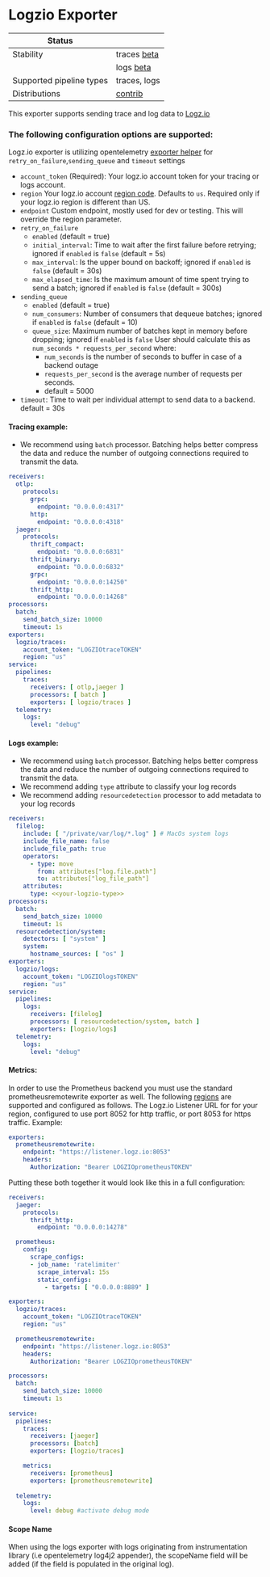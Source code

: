 # Logzio Exporter

| Status                   |                       |
| ------------------------ | --------------------- |
| Stability                | traces [beta]         |
|                          | logs [beta]           |
| Supported pipeline types | traces, logs |
| Distributions            |  [contrib]   |

This exporter supports sending trace and log data to [Logz.io](https://www.logz.io)

### The following configuration options are supported:
Logz.io exporter is utilizing opentelemetry [exporter helper](https://github.com/open-telemetry/opentelemetry-collector/blob/main/exporter/exporterhelper/README.md) for `retry_on_failure`,`sending_queue` and `timeout` settings
- `account_token` (Required): Your logz.io account token for your tracing or logs account.
- `region` Your logz.io account [region code](https://docs.logz.io/user-guide/accounts/account-region.html#available-regions). Defaults to `us`. Required only if your logz.io region is different than US.
- `endpoint` Custom endpoint, mostly used for dev or testing. This will override the region parameter.
- `retry_on_failure` 
    - `enabled` (default = true)
    - `initial_interval`: Time to wait after the first failure before retrying; ignored if `enabled` is `false`  (default = 5s)
    - `max_interval`: Is the upper bound on backoff; ignored if `enabled` is `false` (default = 30s)
    - `max_elapsed_time`: Is the maximum amount of time spent trying to send a batch; ignored if `enabled` is `false` (default = 300s)
- `sending_queue`
    - `enabled` (default = true)
    - `num_consumers`: Number of consumers that dequeue batches; ignored if `enabled` is `false` (default = 10)
    - `queue_size`: Maximum number of batches kept in memory before dropping; ignored if `enabled` is `false`
      User should calculate this as `num_seconds * requests_per_second` where:
        - `num_seconds` is the number of seconds to buffer in case of a backend outage
        - `requests_per_second` is the average number of requests per seconds.
        - default = 5000
- `timeout`: Time to wait per individual attempt to send data to a backend. default = 30s

#### Tracing example:
* We recommend using `batch` processor. Batching helps better compress the data and reduce the number of outgoing connections required to transmit the data.

```yaml
receivers:
  otlp:
    protocols:
      grpc:
        endpoint: "0.0.0.0:4317"
      http:
        endpoint: "0.0.0.0:4318"
  jaeger:
    protocols:
      thrift_compact:
        endpoint: "0.0.0.0:6831"
      thrift_binary:
        endpoint: "0.0.0.0:6832"
      grpc:
        endpoint: "0.0.0.0:14250"
      thrift_http:
        endpoint: "0.0.0.0:14268"
processors:
  batch:
    send_batch_size: 10000
    timeout: 1s
exporters:
  logzio/traces:
    account_token: "LOGZIOtraceTOKEN"
    region: "us"
service:
  pipelines:
    traces:
      receivers: [ otlp,jaeger ]
      processors: [ batch ]
      exporters: [ logzio/traces ]
  telemetry:
    logs:
      level: "debug"
```
#### Logs example:
* We recommend using `batch` processor. Batching helps better compress the data and reduce the number of outgoing connections required to transmit the data.
* We recommend adding `type` attribute to classify your log records
* We recommend adding `resourcedetection` processor to add metadata to your log records

```yaml
receivers:
  filelog:
    include: [ "/private/var/log/*.log" ] # MacOs system logs
    include_file_name: false
    include_file_path: true 
    operators:
      - type: move
        from: attributes["log.file.path"]
        to: attributes["log_file_path"]
    attributes:
      type: <<your-logzio-type>>
processors:
  batch:
    send_batch_size: 10000
    timeout: 1s
  resourcedetection/system:
    detectors: [ "system" ]
    system:
      hostname_sources: [ "os" ]
exporters:
  logzio/logs:
    account_token: "LOGZIOlogsTOKEN"
    region: "us"
service:
  pipelines:
    logs:
      receivers: [filelog]
      processors: [ resourcedetection/system, batch ]
      exporters: [logzio/logs]
  telemetry:
    logs:
      level: "debug"
```
#### Metrics:
In order to use the Prometheus backend you must use the standard prometheusremotewrite exporter as well. The following [regions](https://docs.logz.io/user-guide/accounts/account-region.html#supported-regions-for-prometheus-metrics) are supported and configured as follows. The Logz.io Listener URL for for your region, configured to use port 8052 for http traffic, or port 8053 for https traffic.
Example:
```yaml
exporters:
  prometheusremotewrite:
    endpoint: "https://listener.logz.io:8053"
    headers:
      Authorization: "Bearer LOGZIOprometheusTOKEN"
```

Putting these both together it would look like this in a full configuration:

```yaml
receivers:
  jaeger:
    protocols:
      thrift_http:
        endpoint: "0.0.0.0:14278"

  prometheus:
    config:
      scrape_configs:
      - job_name: 'ratelimiter'
        scrape_interval: 15s
        static_configs:
          - targets: [ "0.0.0.0:8889" ]

exporters:
  logzio/traces:
    account_token: "LOGZIOtraceTOKEN"
    region: "us"

  prometheusremotewrite:
    endpoint: "https://listener.logz.io:8053"
    headers:
      Authorization: "Bearer LOGZIOprometheusTOKEN"

processors:
  batch:
    send_batch_size: 10000
    timeout: 1s
    
service:
  pipelines:
    traces:
      receivers: [jaeger]
      processors: [batch]
      exporters: [logzio/traces]

    metrics:
      receivers: [prometheus]
      exporters: [prometheusremotewrite]
  
  telemetry:
    logs:
      level: debug #activate debug mode
```

#### Scope Name
When using the logs exporter with logs originating from instrumentation library (i.e opentelemetry log4j2 appender), the scopeName field will be added (if the field is populated in the original log). 

[beta]:https://github.com/open-telemetry/opentelemetry-collector#beta
[contrib]:https://github.com/open-telemetry/opentelemetry-collector-releases/tree/main/distributions/otelcol-contrib
